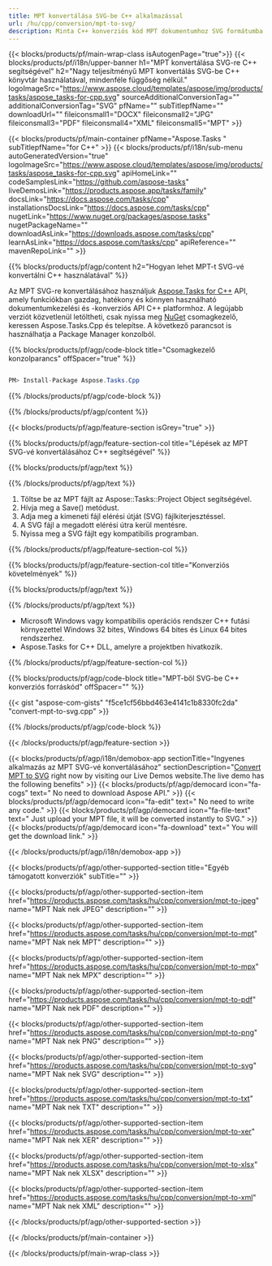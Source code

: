 ```yaml
---
title: MPT konvertálása SVG-be C++ alkalmazással 
url: /hu/cpp/conversion/mpt-to-svg/ 
description: Minta C++ konverziós kód MPT dokumentumhoz SVG formátumba. Használjon példakódot az MPT-ből SVG-be történő kötegelt konvertálásához bármely C++ alkalmazáson belül.
---
```


{{< blocks/products/pf/main-wrap-class isAutogenPage="true">}}
{{< blocks/products/pf/i18n/upper-banner h1="MPT konvertálása SVG-re C++ segítségével" h2="Nagy teljesítményű MPT konvertálás SVG-be C++ könyvtár használatával, mindenféle függőség nélkül." logoImageSrc="https://www.aspose.cloud/templates/aspose/img/products/tasks/aspose_tasks-for-cpp.svg" sourceAdditionalConversionTag="" additionalConversionTag="SVG" pfName="" subTitlepfName="" downloadUrl="" fileiconsmall1="DOCX" fileiconsmall2="JPG" fileiconsmall3="PDF" fileiconsmall4="XML" fileiconsmall5="MPT" >}}

{{< blocks/products/pf/main-container pfName="Aspose.Tasks " subTitlepfName="for C++" >}}
{{< blocks/products/pf/i18n/sub-menu autoGeneratedVersion="true" logoImageSrc="https://www.aspose.cloud/templates/aspose/img/products/tasks/aspose_tasks-for-cpp.svg" apiHomeLink="" codeSamplesLink="https://github.com/aspose-tasks" liveDemosLink="https://products.aspose.app/tasks/family" docsLink="https://docs.aspose.com/tasks/cpp" installationsDocsLink="https://docs.aspose.com/tasks/cpp" nugetLink="https://www.nuget.org/packages/aspose.tasks" nugetPackageName="" downloadAsLink="https://downloads.aspose.com/tasks/cpp" learnAsLink="https://docs.aspose.com/tasks/cpp" apiReference="" mavenRepoLink="" >}}

{{% blocks/products/pf/agp/content h2="Hogyan lehet MPT-t SVG-vé konvertálni C++ használatával" %}}

 Az MPT SVG-re konvertálásához használjuk
 [Aspose.Tasks for C++](https://products.aspose.com/tasks/cpp)
 API, amely funkciókban gazdag, hatékony és könnyen használható dokumentumkezelési és -konverziós API C++ platformhoz. A legújabb verziót közvetlenül letöltheti, csak nyissa meg
 [NuGet](https://www.nuget.org/packages/aspose.tasks)
 csomagkezelő, keressen
 Aspose.Tasks.Cpp
 és telepítse. A következő parancsot is használhatja a Package Manager konzolból.

{{% blocks/products/pf/agp/code-block title="Csomagkezelő konzolparancs" offSpacer="true" %}}

```cs

PM> Install-Package Aspose.Tasks.Cpp

```

{{% /blocks/products/pf/agp/code-block %}}

{{% /blocks/products/pf/agp/content %}}

{{< blocks/products/pf/agp/feature-section isGrey="true" >}}

{{% blocks/products/pf/agp/feature-section-col title="Lépések az MPT SVG-vé konvertálásához C++ segítségével" %}}

{{% blocks/products/pf/agp/text %}}


{{% /blocks/products/pf/agp/text %}}

1. Töltse be az MPT fájlt az Aspose::Tasks::Project Object segítségével.
1. Hívja meg a Save() metódust.
1. Adja meg a kimeneti fájl elérési útját (SVG) fájlkiterjesztéssel.
1. A SVG fájl a megadott elérési útra kerül mentésre.
1. Nyissa meg a SVG fájlt egy kompatibilis programban.

{{% /blocks/products/pf/agp/feature-section-col %}}

{{% blocks/products/pf/agp/feature-section-col title="Konverziós követelmények" %}}

{{% blocks/products/pf/agp/text %}}


{{% /blocks/products/pf/agp/text %}}

- Microsoft Windows vagy kompatibilis operációs rendszer C++ futási környezettel Windows 32 bites, Windows 64 bites és Linux 64 bites rendszerhez.
- Aspose.Tasks for C++ DLL, amelyre a projektben hivatkozik.

{{% /blocks/products/pf/agp/feature-section-col %}}

{{% blocks/products/pf/agp/code-block title="MPT-ből SVG-be C++ konverziós forráskód" offSpacer="" %}}

{{< gist "aspose-com-gists" "f5ce1cf56bbd463e4141c1b8330fc2da" "convert-mpt-to-svg.cpp" >}}

{{% /blocks/products/pf/agp/code-block %}}

{{< /blocks/products/pf/agp/feature-section >}}

<!-- aboutfile Starts -->

{{< blocks/products/pf/agp/i18n/demobox-app sectionTitle="Ingyenes alkalmazás az MPT SVG-vé konvertálásához" sectionDescription="[Convert MPT to SVG](https://products.aspose.app/tasks/conversion/mpt-to-svg) right now by visiting our Live Demos website.The live demo has the following benefits" >}}
        {{< blocks/products/pf/agp/democard icon="fa-cogs" text=" No need to download Aspose API." >}}
        {{< blocks/products/pf/agp/democard icon="fa-edit" text=" No need to write any code." >}}
        {{< blocks/products/pf/agp/democard icon="fa-file-text" text=" Just upload your MPT file, it will be converted instantly to SVG." >}}
        {{< blocks/products/pf/agp/democard icon="fa-download" text=" You will get the download link." >}}

{{< /blocks/products/pf/agp/i18n/demobox-app >}}

<!-- aboutfile Ends -->

{{< blocks/products/pf/agp/other-supported-section title="Egyéb támogatott konverziók" subTitle="" >}}

{{< blocks/products/pf/agp/other-supported-section-item href="https://products.aspose.com/tasks/hu/cpp/conversion/mpt-to-jpeg" name="MPT Nak nek JPEG" description="" >}}

{{< blocks/products/pf/agp/other-supported-section-item href="https://products.aspose.com/tasks/hu/cpp/conversion/mpt-to-mpt" name="MPT Nak nek MPT" description="" >}}

{{< blocks/products/pf/agp/other-supported-section-item href="https://products.aspose.com/tasks/hu/cpp/conversion/mpt-to-mpx" name="MPT Nak nek MPX" description="" >}}

{{< blocks/products/pf/agp/other-supported-section-item href="https://products.aspose.com/tasks/hu/cpp/conversion/mpt-to-pdf" name="MPT Nak nek PDF" description="" >}}

{{< blocks/products/pf/agp/other-supported-section-item href="https://products.aspose.com/tasks/hu/cpp/conversion/mpt-to-png" name="MPT Nak nek PNG" description="" >}}

{{< blocks/products/pf/agp/other-supported-section-item href="https://products.aspose.com/tasks/hu/cpp/conversion/mpt-to-svg" name="MPT Nak nek SVG" description="" >}}

{{< blocks/products/pf/agp/other-supported-section-item href="https://products.aspose.com/tasks/hu/cpp/conversion/mpt-to-txt" name="MPT Nak nek TXT" description="" >}}

{{< blocks/products/pf/agp/other-supported-section-item href="https://products.aspose.com/tasks/hu/cpp/conversion/mpt-to-xer" name="MPT Nak nek XER" description="" >}}

{{< blocks/products/pf/agp/other-supported-section-item href="https://products.aspose.com/tasks/hu/cpp/conversion/mpt-to-xlsx" name="MPT Nak nek XLSX" description="" >}}

{{< blocks/products/pf/agp/other-supported-section-item href="https://products.aspose.com/tasks/hu/cpp/conversion/mpt-to-xml" name="MPT Nak nek XML" description="" >}}



{{< /blocks/products/pf/agp/other-supported-section >}}

{{< /blocks/products/pf/main-container >}}
    
{{< /blocks/products/pf/main-wrap-class >}}